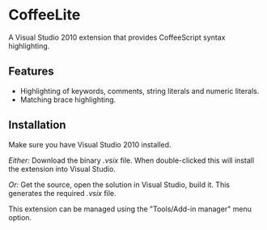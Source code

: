 CoffeeLite
==========

A Visual Studio 2010 extension that provides CoffeeScript syntax highlighting.

Features
--------
* Highlighting of keywords, comments, string literals and numeric literals.
* Matching brace highlighting.

Installation
------------
Make sure you have Visual Studio 2010 installed.

_Either:_
Download the binary _.vsix_ file. When double-clicked this will install the extension into
Visual Studio.

_Or:_
Get the source, open the solution in Visual Studio, build it. This generates the required
_.vsix_ file.

This extension can be managed using the "Tools/Add-in manager" menu option.
